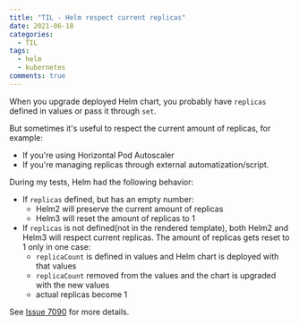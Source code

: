 ```yaml
---
title: "TIL - Helm respect current replicas"
date: 2021-06-18
categories:
  - TIL
tags:
  - helm
  - kubernetes
comments: true
---
```


When you upgrade deployed Helm chart, you probably have `replicas` defined in
values or pass it through `set`.

But sometimes it's useful to respect the current amount of replicas, for
example:
- If you're using Horizontal Pod Autoscaler
- If you're managing replicas through external automatization/script.

During my tests, Helm had the following behavior:
- If `replicas` defined, but has an empty number:
  - Helm2 will preserve the current amount of replicas
  - Helm3 will reset the amount of replicas to 1
- If `replicas` is not defined(not in the rendered template), both Helm2 and
  Helm3 will respect current replicas. The amount of replicas gets reset to 1
  only in one case:
  - `replicaCount` is defined in values and Helm chart is deployed with that
    values
  - `replicaCount` removed from the values and the chart is upgraded with the
    new values
  - actual replicas become 1

See [Issue 7090](https://github.com/helm/helm/issues/7090) for more details.
